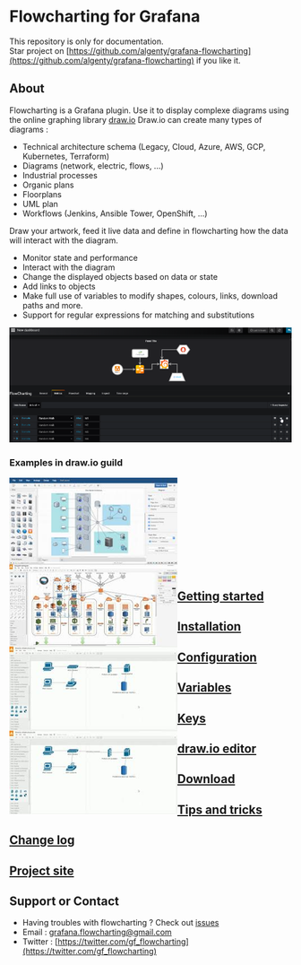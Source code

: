 # Flowcharting for Grafana
This repository is only for documentation.  
Star project on [https://github.com/algenty/grafana-flowcharting](https://github.com/algenty/grafana-flowcharting) if you like it.  

## About
Flowcharting is a Grafana plugin. Use it to display complexe diagrams using the online graphing library [draw.io](https://draw.io/) 
Draw.io can create many types of diagrams :
  * Technical architecture schema (Legacy, Cloud, Azure, AWS, GCP, Kubernetes, Terraform)
  * Diagrams (network, electric, flows, ...)
  * Industrial processes
  * Organic plans
  * Floorplans
  * UML plan 
  * Workflows (Jenkins, Ansible Tower, OpenShift, ...)  

Draw your artwork, feed it live data and define in flowcharting how the data will interact with the diagram.
  * Monitor state and performance  
  * Interact with the diagram  
  * Change the displayed objects based on data or state  
  * Add links to objects  
  * Make full use of variables to modify shapes, colours, links, download paths and more.  
  * Support for regular expressions for matching and substitutions 

![technology](images/animated_tech_small.png)

### Examples in draw.io guild

<img style="border:0px;margin:0px;float:left;width:300px;height:150px;" src="images/drawio_example1.jpg" />
<img style="border:0px;margin:0px;float:left;width:300px;height:150px;" src="images/drawio_example2.jpg" />
<img style="border:0px;margin:0px;float:left;width:300px;height:150px;" src="images/drawio_example3.jpg" />
<img style="border:0px;margin:0px;float:left;width:300px;height:150px;" src="images/drawio_example3.jpg" />
<br/><br/><br/><br/><br/><br/><br/><br/><br/><br/>  
  
  
## [Getting started](./STARTED.md)  
  
## [Installation](./INSTALL.md)  
  
## [Configuration](./SETUP.md)  

## [Variables](./VARIABLES.md)  

## [Keys](./KEYS.md)  

## [draw.io editor](DRAWIO.md)
  
## [Download](./ARCHIVES.md)  

## [Tips and tricks](./TIPS.md)
  
## [Change log](./CHANGELOG.md)  
  
## [Project site](https://github.com/algenty/grafana-plugin-repository  )

## Support or Contact

  - Having troubles with flowcharting ? Check out [issues](https://github.com/algenty/grafana-flowcharting/issues)
  - Email : <grafana.flowcharting@gmail.com>
  - Twitter : [https://twitter.com/gf_flowcharting](https://twitter.com/gf_flowcharting)
